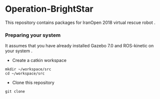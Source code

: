 # Operation-BrightStar
This repository contains packages for IranOpen 2018 virtual rescue robot .

### Preparing your system
It assumes that you have already installed  Gazebo 7.0 and ROS-kinetic on your system .

* Create a catkin workspace  
```
mkdir ~/workspace/src 
cd ~/workspace/src 
```
* Clone this repository 
```
git clone 

```
